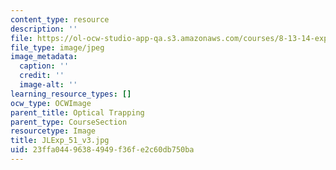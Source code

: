 ```yaml
---
content_type: resource
description: ''
file: https://ol-ocw-studio-app-qa.s3.amazonaws.com/courses/8-13-14-experimental-physics-i-ii-junior-lab-fall-2016-spring-2017/23ffa04496384949f36fe2c60db750ba_JLExp_51_v3.jpg
file_type: image/jpeg
image_metadata:
  caption: ''
  credit: ''
  image-alt: ''
learning_resource_types: []
ocw_type: OCWImage
parent_title: Optical Trapping
parent_type: CourseSection
resourcetype: Image
title: JLExp_51_v3.jpg
uid: 23ffa044-9638-4949-f36f-e2c60db750ba
---
```

